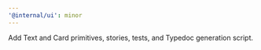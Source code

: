 ```yaml
---
'@internal/ui': minor
---
```


Add Text and Card primitives, stories, tests, and Typedoc generation script.
